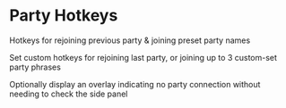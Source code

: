 # Party Hotkeys
Hotkeys for rejoining previous party & joining preset party names

Set custom hotkeys for rejoining last party, or joining up to 3 custom-set party phrases

Optionally display an overlay indicating no party connection without needing to check the side panel